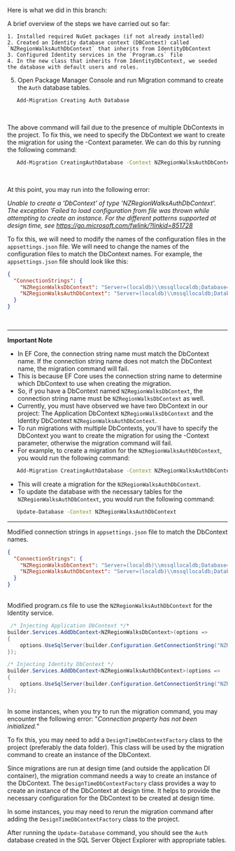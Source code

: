 Here is what we did in this branch:

A brief overview of the steps we have carried out so far:  

	1. Installed required NuGet packages (if not already installed)
	2. Created an Identity database context (DBContext) called `NZRegionWalksAuthDbContext` that inherits from IdentityDbContext
	3. Configured Identity services in the `Program.cs` file
	4. In the new class that inherits from IdentityDbContext, we seeded the database with default users and roles.

5. Open Package Manager Console and run Migration command to create the `Auth` database tables.
  
```sh
   Add-Migration Creating Auth Database
 ```

<br>

The above command will fail due to the presence of multiple DbContexts in the project. To fix this, we need to specify the DbContext we want to create the migration for using the -Context parameter. We can do this by running the following command:

```sh
   Add-Migration CreatingAuthDatabase -Context NZRegionWalksAuthDbContext
```  
<br>

At this point, you may run into the following error:

*Unable to create a 'DbContext' of type 'NZRegionWalksAuthDbContext'. The exception 'Failed to load configuration from file <path> was thrown while attempting to create an instance. For the different patterns supported at design time, see https://go.microsoft.com/fwlink/?linkid=851728*

To fix this, we will need to modify the names of the configuration files in the `appsettings.json` file. We will need to change the names of the configuration files to match the DbContext names. For example, the `appsettings.json` file should look like this:
```json
{
  "ConnectionStrings": {
	"NZRegionWalksDbContext": "Server=(localdb)\\mssqllocaldb;Database=NZRegionWalks;Trusted_Connection=True;MultipleActiveResultSets=true",
	"NZRegionWalksAuthDbContext": "Server=(localdb)\\mssqllocaldb;Database=Auth;Trusted_Connection=True;MultipleActiveResultSets=true"
  }
}
```
<br>  

---
**Important Note**  
- In EF Core, the connection string name must match the DbContext name. If the connection string name does not match the DbContext name, the migration command will fail.
- This is because EF Core uses the connection string name to determine which DbContext to use when creating the migration.
- So, if you have a DbContext named `NZRegionWalksDbContext`, the connection string name must be `NZRegionWalksDbContext` as well.
- Currently, you must have observed we have two DbContext in our project: The Application DbContext `NZRegionWalksDbContext` and the Identity DbContext `NZRegionWalksAuthDbContext`. 
- To run migrations with multiple DbContexts, you'll have to specify the DbContext you want to create the migration for using the -Context parameter, otherwise the migration command will fail.
- For example, to create a migration for the `NZRegionWalksAuthDbContext`, you would run the following command:
```sh
   Add-Migration CreatingAuthDatabase -Context NZRegionWalksAuthDbContext
```
- This will create a migration for the `NZRegionWalksAuthDbContext`.
- To update the database with the necessary tables for the `NZRegionWalksAuthDbContext`, you would run the following command:
```sh
   Update-Database -Context NZRegionWalksAuthDbContext
```
---
Modified connection strings in `appsettings.json` file to match the DbContext names.
```json
{
  "ConnectionStrings": {
	"NZRegionWalksDbContext": "Server=(localdb)\\mssqllocaldb;Database=NZRegionWalks;Trusted_Connection=True;MultipleActiveResultSets=true",
	"NZRegionWalksAuthDbContext": "Server=(localdb)\\mssqllocaldb;Database=Auth;Trusted_Connection=True;MultipleActiveResultSets=true"
  }
}
```  
<br>Modified program.cs file to use the `NZRegionWalksAuthDbContext` for the Identity service.
```csharp
 /* Injecting Application DbContext */*
builder.Services.AddDbContext<NZRegionWalksDbContext>(options =>
{
    options.UseSqlServer(builder.Configuration.GetConnectionString("NZRegionWalksDbContext"));
});

/* Injecting Identity DbContext */
builder.Services.AddDbContext<NZRegionWalksAuthDbContext>(options =>
{
    options.UseSqlServer(builder.Configuration.GetConnectionString("NZRegionWalksAuthDbContext"));
});
```
<br>In some instances, when you try to run the migration command, you may encounter the following error:
"*Connection property has not been initialized.*"  

To fix this, you may need to add a `DesignTimeDbContextFactory` class to the project (preferably the data folder). This class will be used by the migration command to create an instance of the DbContext.  

Since migrations are run at design time (and outside the application DI container), the migration command needs a way to create an instance of the DbContext. The `DesignTimeDbContextFactory` class provides a way to create an instance of the DbContext at design time. It helps to provide the necessary configuration for the DbContext to be created at design time.  

In some instances, you may need to rerun the migration command after adding the `DesignTimeDbContextFactory` class to the project.  

After running the `Update-Database` command, you should see the `Auth` database created in the SQL Server Object Explorer with appropriate tables.